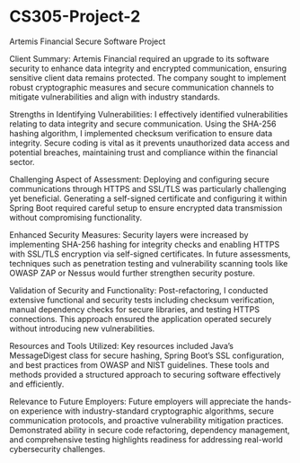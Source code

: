 # CS305-Project-2

Artemis Financial Secure Software Project

Client Summary: Artemis Financial required an upgrade to its software security to enhance data integrity and encrypted communication, ensuring sensitive client data remains protected. The company sought to implement robust cryptographic measures and secure communication channels to mitigate vulnerabilities and align with industry standards.

Strengths in Identifying Vulnerabilities: I effectively identified vulnerabilities relating to data integrity and secure communication. Using the SHA-256 hashing algorithm, I implemented checksum verification to ensure data integrity. Secure coding is vital as it prevents unauthorized data access and potential breaches, maintaining trust and compliance within the financial sector.

Challenging Aspect of Assessment: Deploying and configuring secure communications through HTTPS and SSL/TLS was particularly challenging yet beneficial. Generating a self-signed certificate and configuring it within Spring Boot required careful setup to ensure encrypted data transmission without compromising functionality.

Enhanced Security Measures: Security layers were increased by implementing SHA-256 hashing for integrity checks and enabling HTTPS with SSL/TLS encryption via self-signed certificates. In future assessments, techniques such as penetration testing and vulnerability scanning tools like OWASP ZAP or Nessus would further strengthen security posture.

Validation of Security and Functionality: Post-refactoring, I conducted extensive functional and security tests including checksum verification, manual dependency checks for secure libraries, and testing HTTPS connections. This approach ensured the application operated securely without introducing new vulnerabilities.

Resources and Tools Utilized: Key resources included Java’s MessageDigest class for secure hashing, Spring Boot’s SSL configuration, and best practices from OWASP and NIST guidelines. These tools and methods provided a structured approach to securing software effectively and efficiently.

Relevance to Future Employers: Future employers will appreciate the hands-on experience with industry-standard cryptographic algorithms, secure communication protocols, and proactive vulnerability mitigation practices. Demonstrated ability in secure code refactoring, dependency management, and comprehensive testing highlights readiness for addressing real-world cybersecurity challenges.
